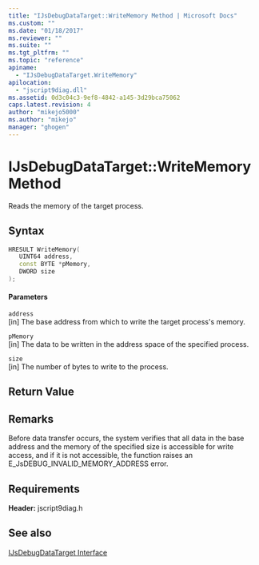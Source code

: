 ```yaml
---
title: "IJsDebugDataTarget::WriteMemory Method | Microsoft Docs"
ms.custom: ""
ms.date: "01/18/2017"
ms.reviewer: ""
ms.suite: ""
ms.tgt_pltfrm: ""
ms.topic: "reference"
apiname: 
  - "IJsDebugDataTarget.WriteMemory"
apilocation: 
  - "jscript9diag.dll"
ms.assetid: 0d3c04c3-9ef8-4842-a145-3d29bca75062
caps.latest.revision: 4
author: "mikejo5000"
ms.author: "mikejo"
manager: "ghogen"
---
```

# IJsDebugDataTarget::WriteMemory Method
Reads the memory of the target process.  
  
## Syntax  
  
```cpp
HRESULT WriteMemory(  
   UINT64 address,  
   const BYTE *pMemory,  
   DWORD size  
);  
```  
  
#### Parameters  
 `address`  
 [in] The base address from which to write the target process's memory.  
  
 `pMemory`  
 [in] The data to be written in the address space of the specified process.  
  
 `size`  
 [in] The number of bytes to write to the process.  
  
## Return Value  
  
## Remarks  
 Before data transfer occurs, the system verifies that all data in the base address and the memory of the specified size is accessible for write access, and if it is not accessible, the function raises an E_JsDEBUG_INVALID_MEMORY_ADDRESS error.  
  
## Requirements  
 **Header:** jscript9diag.h  
  
## See also  
 [IJsDebugDataTarget Interface](../../winscript/reference/ijsdebugdatatarget-interface.md)